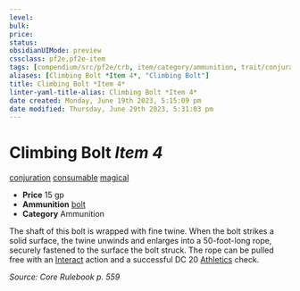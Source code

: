 ```yaml
---
level:
bulk:
price:
status:
obsidianUIMode: preview
cssclass: pf2e,pf2e-item
tags: [compendium/src/pf2e/crb, item/category/ammunition, trait/conjuration, trait/consumable, trait/magical]
aliases: [Climbing Bolt *Item 4*, "Climbing Bolt"]
title: Climbing Bolt *Item 4*
linter-yaml-title-alias: Climbing Bolt *Item 4*
date created: Monday, June 19th 2023, 5:15:09 pm
date modified: Thursday, June 29th 2023, 5:31:03 pm
---
```


# Climbing Bolt *Item 4*

[conjuration](rules/traits/conjuration.md) [consumable](rules/traits/consumable.md) [magical](rules/traits/magical.md)  

- **Price** 15 gp
- **Ammunition** [bolt](compendium/equipment/items/bolt.md)
- **Category** Ammunition

The shaft of this bolt is wrapped with fine twine. When the bolt strikes a solid surface, the twine unwinds and enlarges into a 50-foot-long rope, securely fastened to the surface the bolt struck. The rope can be pulled free with an [Interact](rules/actions/interact.md) action and a successful DC 20 [Athletics](compendium/skills.md#Athletics) check.

*Source: Core Rulebook p. 559*
